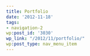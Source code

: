 ```yaml
---
title: Portfolio
date: '2012-11-18'
tags:
- navigation-2
wp:post_id: '3030'
wp_link: "/2012/11/portfolio/"
wp:post_type: nav_menu_item
---
```



